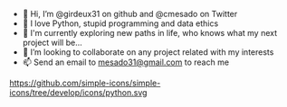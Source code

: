 - 👋 Hi, I’m @girdeux31 on github and @cmesado on Twitter
- 👀 I love Python, stupid programming and data ethics
- 🌱 I'm currently exploring new paths in life, who knows what my next project will be...
- 💞️ I’m looking to collaborate on any project related with my interests
- 📫 Send an email to mesado31@gmail.com to reach me 

<!---
girdeux31/girdeux31 is a ✨ special ✨ repository because its `README.md` (this file) appears on your GitHub profile.
You can click the Preview link to take a look at your changes.
--->
https://github.com/simple-icons/simple-icons/tree/develop/icons/python.svg
